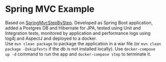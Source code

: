 # Spring MVC Example
Based on [SpringMvcStepByStep](https://github.com/in28minutes/SpringMvcStepByStep). Developed as Spring Boot application, added a Postgres DB and Hibernate for JPA, tested using Unit and Integration tests, monitored by application and performance logs using log4j and AspectJ and deployed to a docker.<br/>
Use `mvn clean package` to package the application in a war file (or `mvn clean package -DskipTests` if the db is not installed locally). Use `docker-compose up -d` command to run the app and `docker-compose stop` to terminate it.
